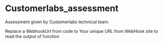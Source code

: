 # Customerlabs_assessment
Assessment given by Customerlabs technical team.

Replace a WebhookUrl from code to Your unique URL from WebHook site to read the output of function
